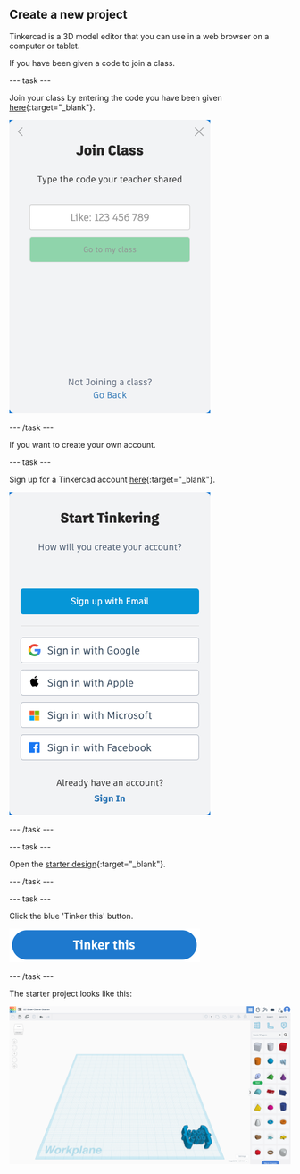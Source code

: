 ## Create a new project

Tinkercad is a 3D model editor that you can use in a web browser on a computer or tablet. 

If you have been given a code to join a class.

--- task ---

Join your class by entering the code you have been given [here](https://www.tinkercad.com/joinclass){:target="_blank"}.

![The join class screen showing option to enter a class code](images/join-class.png)

--- /task ---

If you want to create your own account.

--- task ---

Sign up for a Tinkercad account [here](https://www.tinkercad.com/join){:target="_blank"}.

![The sign-up screen showing options for signing up with an email, Google, Apple, Microsoft, or Facebook account](images/join-tinkercad.png)

--- /task --- 

--- task ---

Open the [starter design](https://www.tinkercad.com/things/17sUhbDWiRe-cc-shoe-charm-starter){:target="_blank"}.

--- /task ---

--- task ---

Click the blue 'Tinker this' button.

![The 'Tinker this' button](images/tinker-this.png)

--- /task ---

The starter project looks like this:

![The starter project workplane open with the Code Club logo object positioned bottom right](images/blank-starter.png)
